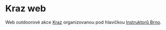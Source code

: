 # Kraz web

Web outdoorové akce [Kraz](https://kraz.instruktori.cz/) organizovanou pod hlavičkou [Instruktorů Brno](https://www.instruktori.cz/).

